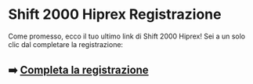 # Shift 2000 Hiprex Registrazione

Come promesso, ecco il tuo ultimo link di Shift 2000 Hiprex! Sei a un solo clic dal completare la registrazione:

## ➡️ [Completa la registrazione](https://tinyurl.com/4n4v6xxs)